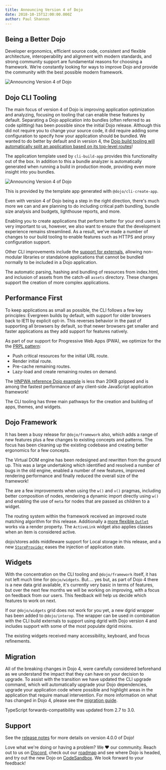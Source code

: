```yaml
---
title: Announcing Version 4 of Dojo
date: 2018-10-15T12:00:00.000Z
author: Paul Shannon
---
```

## Being a Better Dojo

Developer ergonomics, efficient source code, consistent and flexible architecture, interoperability and alignment with modern standards, and strong community support are fundamental reasons for choosing a framework. We’re constantly looking for ways to improve Dojo and provide the community with the best possible modern framework.

![Announcing Version 4 of Dojo](assets/blog/version-4-dojo/featured.png)
<!-- more -->

## Dojo CLI Tooling

The main focus of version 4 of Dojo is improving application optimization and analyzing, focusing on tooling that can enable these features by default. Separating a Dojo application into bundles (often referred to as code splitting) has been possible since the initial Dojo release. Although this did not require you to change your source code, it did require adding some configuration to specify how your application should be bundled. We wanted to do better by default and in version 4, the [Dojo build tooling will automatically split an application based on its top-level routes](https://github.com/dojo/cli-build-app#code-splitting-by-route)!

The application template used by `cli-build-app` provides this functionality out of the box. In addition to this a bundle analyzer is automatically generated when running a build in production mode, providing even more insight into you bundles.

![Announcing Version 4 of Dojo](assets/blog/version-4-dojo/bundleAnalyzer.png)

This is provided by the template app generated with `@dojo/cli-create-app`.

Even with version 4 of Dojo being a step in the right direction, there's much more we can and are planning to do including critical path bundling, bundle size analysis and budgets, lighthouse reports, and more.

Enabling you to create applications that perform better for your end users is very important to us, however, we also want to ensure that the development experience remains streamlined. As a result, we've made a number of changes to our build tooling to enable features such as HTTPS and proxy configuration support.

Other CLI improvements include the [support for externals](https://github.com/dojo/cli-build-app#externals-object), allowing non-modular libraries or standalone applications that cannot be bundled normally to be included in a Dojo application.

The automatic parsing, hashing and bundling of resources from index.html, and inclusion of assets from the catch-all `assets` directory. These changes support the creation of more complex applications.

## Performance First

To keep applications as small as possible, the CLI follows a few key principles:
Evergreen builds by default, with support for older browsers back to IE11 by explicit opt-in. This reverses behavior in the past of supporting all browsers by default, so that newer browsers get smaller and faster applications as they add support for features natively.

As part of our support for Progressive Web Apps (PWA), we optimize for the the [PRPL pattern](https://developers.google.com/web/fundamentals/performance/prpl-pattern/):

* Push critical resources for the initial URL route.
* Render initial route.
* Pre-cache remaining routes.
* Lazy-load and create remaining routes on demand.

The [HNPWA reference Dojo example](https://dojo-2-hnpwa-d668d.firebaseapp.com/) is less than 20KB gzipped and is among the fastest performance of any client-side JavaScript application framework!

The CLI tooling has three main pathways for the creation and building of apps, themes, and widgets.

## Dojo Framework

It has been a busy release for `@dojo/framework` also, which adds a range of new features plus a few changes to existing concepts and patterns. The focus has been cleaning up the existing codebase and creating better ergonomics for a few concepts.

The Virtual DOM engine has been redesigned and rewritten from the ground up. This was a large undertaking which identified and resolved a number of bugs in the old engine, enabled a number of new features, improved rendering performance and finally reduced the overall size of the framework!

The are a few improvements when using the `w()` and `v()` pragmas, including better composition of nodes, rendering a dynamic import directly using `w()` and enabling the use of `meta` for nodes that are passed as children to a widget.

The routing system within the framework received an improved route matching algorithm for this release. Additionally a [more flexible `Outlet`][Outlet PR] works via a render property. The `ActiveLink` widget also applies classes when an item is considered active.

dojo/stores adds middleware support for Local storage in this release, and a new [`StoreProvider`][StoreProvider PR] eases the injection of application state.

## Widgets

With the concentration on the CLI tooling and `@dojo/framework` itself, it has not left much time for `@dojo/widgets`. But.... yes but, as part of Dojo 4 there is a new data grid available, it's currently very basic in terms of features, but over the next few months we will be working on improving, with a focus on feedback from our users. This feedback will help us decide which features to work on next.

If our `@dojo/widgets` grid does not work for you yet, a new dgrid wrapper has been added to `@dojo/interop`. The wrapper can be used in combination with the CLI build externals to support using dgrid with Dojo version 4 and includes support with some of the most populate dgrid mixins.

The existing widgets received many accessibility, keyboard, and focus refinements.

## Migration

All of the breaking changes in Dojo 4, were carefully considered beforehand as we understand the impact that they can have on your decision to upgrade. To assist with the transition we have updated the CLI upgrade command, which will automatically upgrade your Dojo dependencies, upgrade your application code where possible and highlight areas in the application that require manual intervention. For more information on what has changed in Dojo 4, please see the [migration guide][Migration Guide].

TypeScript forwards-compatibility was updated from 2.7 to 3.0.

## Support

See the [release notes](https://github.com/dojo/framework/releases/tag/v4.0.0) for more details on version 4.0.0 of Dojo!

Love what we're doing or having a problem? We ❤️ our community. Reach out to us on [Discord], check out our [roadmap] and see where Dojo is headed, and try out the new Dojo on [CodeSandbox]. We look forward to your feedback!

[StoreProvider PR]: https://github.com/dojo/framework/issues/76
[Outlet PR]: https://github.com/dojo/framework/pull/63
[Migration Guide]:https://github.com/dojo/framework/blob/master/docs/V4-Migration-Guide.md
[cli-upgrade]: https://www.npmjs.com/package/@dojo/cli-upgrade-app
[Discord]: https://discord.gg/M7yRngE
[roadmap]: https://dojo.io/community/
[CodeSandbox]: https://codesandbox.io/s/github/dojo/dojo-codesandbox-template
